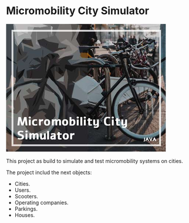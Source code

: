 # Micromobility City Simulator



![alt text](includ/banner.jpg)

This project as build to simulate and test micromobility systems on cities.

The project includ the next objects:
* Cities.
* Users.
* Scooters.
* Operating companies.
* Parkings.
* Houses.

